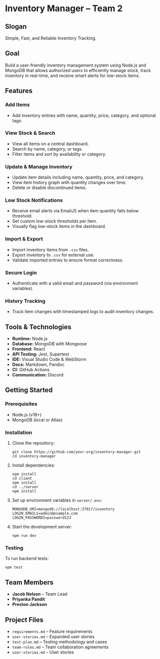 # Inventory Manager – Team 2

## Slogan
Simple, Fast, and Reliable Inventory Tracking.

## Goal
Build a user-friendly inventory management system using Node.js and MongoDB that allows authorized users to efficiently manage stock, track inventory in real-time, and receive smart alerts for low-stock items.

## Features

### Add Items
- Add inventory entries with name, quantity, price, category, and optional tags.

### View Stock & Search
- View all items on a central dashboard.
- Search by name, category, or tags.
- Filter items and sort by availability or category.

### Update & Manage Inventory
- Update item details including name, quantity, price, and category.
- View item history graph with quantity changes over time.
- Delete or disable discontinued items.

### Low Stock Notifications
- Receive email alerts via EmailJS when item quantity falls below threshold.
- Set custom low-stock thresholds per item.
- Visually flag low-stock items in the dashboard.

### Import & Export
- Import inventory items from `.csv` files.
- Export inventory to `.csv` for external use.
- Validate imported entries to ensure format correctness.

### Secure Login
- Authenticate with a valid email and password (via environment variables).

### History Tracking
- Track item changes with timestamped logs to audit inventory changes.

## Tools & Technologies

- **Runtime:** Node.js
- **Database:** MongoDB with Mongoose
- **Frontend:** React
- **API Testing:** Jest, Supertest
- **IDE:** Visual Studio Code & WebStorm
- **Docs:** Markdown, Pandoc
- **CI:** GitHub Actions
- **Communication:** Discord

## Getting Started

### Prerequisites
- Node.js (v18+)
- MongoDB (local or Atlas)

### Installation
1. Clone the repository:
   ```
   git clone https://github.com/your-org/inventory-manager.git
   cd inventory-manager
   ```

2. Install dependencies:
   ```
   npm install
   cd client
   npm install
   cd ../server
   npm install
   ```

3. Set up environment variables in `server/.env`:
   ```
   MONGODB_URI=mongodb://localhost:27017/inventory
   LOGIN_EMAILS=admin@example.com
   LOGIN_PASSWORDS=password123
   ```

4. Start the development server:
   ```
   npm run dev
   ```

### Testing
To run backend tests:
```
npm test
```

## Team Members
- **Jacob Nelson** – Team Lead
- **Priyanka Pandit** 
- **Preston Jackson**

## Project Files
- `requirements.md` – Feature requirements
- `user-stories.md` – Expanded user stories
- `test-plan.md` – Testing methodology and cases
- `team-rules.md` – Team collaboration agreements
- `user-stories.md` – User stories